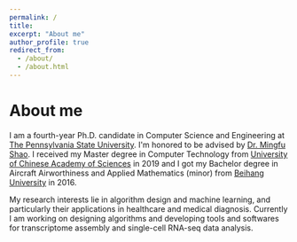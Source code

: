 ```yaml
---
permalink: /
title:
excerpt: "About me"
author_profile: true
redirect_from: 
  - /about/
  - /about.html
---
```


About me
======
I am a fourth-year Ph.D. candidate in Computer Science and Engineering at [The Pennsylvania State University](https://www.psu.edu/). I'm honored to be advised by [Dr. Mingfu Shao](https://sites.psu.edu/mxs2589/). I received my Master degree in Computer Technology from [University of Chinese Academy of Sciences](https://english.cas.cn/) in 2019 and I got my Bachelor degree in Aircraft Airworthiness and Applied Mathematics (minor) from [Beihang University](https://ev.buaa.edu.cn/) in 2016.

My research interests lie in algorithm design and machine learning, and particularly their applications in healthcare and medical diagnosis. Currently I am working on designing algorithms and developing tools and softwares for transcriptome assembly and single-cell RNA-seq data analysis.
